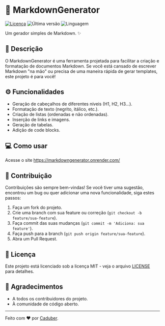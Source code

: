 # 🚀 MarkdownGenerator

[![Licença](https://img.shields.io/badge/licence-MIT-blue)](LICENSE)
![Última versão](https://img.shields.io/github/v/release/Caduber/MarkdownGenerator)
![Linguagem](https://img.shields.io/github/languages/top/Caduber/MarkdownGenerator)

Um gerador simples de Markdown. :sparkles:

## 📝 Descrição

O MarkdownGenerator é uma ferramenta projetada para facilitar a criação e formatação de documentos Markdown. Se você está cansado de escrever Markdown "na mão" ou precisa de uma maneira rápida de gerar templates, este projeto é para você!

## ⚙️ Funcionalidades

*   Geração de cabeçalhos de diferentes níveis (H1, H2, H3...).
*   Formatação de texto (negrito, itálico, etc.).
*   Criação de listas (ordenadas e não ordenadas).
*   Inserção de links e imagens.
*   Geração de tabelas.
*   Adição de code blocks.


## 💻 Como usar

Acesse o site https://markdowngenerator.onrender.com/

## 🤝 Contribuição

Contribuições são sempre bem-vindas! Se você tiver uma sugestão, encontrou um bug ou quer adicionar uma nova funcionalidade, siga estes passos:

1.  Faça um fork do projeto.
2.  Crie uma branch com sua feature ou correção (`git checkout -b feature/sua-feature`).
3.  Faça commit das suas mudanças (`git commit -m 'Adiciona: sua feature'`).
4.  Faça push para a branch (`git push origin feature/sua-feature`).
5.  Abra um Pull Request.

## 📄 Licença

Este projeto está licenciado sob a licença MIT - veja o arquivo [LICENSE](LICENSE) para detalhes.

## 🙏 Agradecimentos

*   A todos os contribuidores do projeto.
*   À comunidade de código aberto.

---

Feito com :heart: por [Caduber](https://github.com/Caduber).
